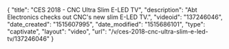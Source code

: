 {
    "title": "CES 2018 - CNC Ultra Slim E-LED TV",
    "description": "Abt Electronics checks out CNC's new slim E-LED TV.",
    "videoid": "137246046",
    "date_created": "1515607995",
    "date_modified": "1515686101",
    "type": "captivate",
    "layout": "video",
    "url": "\/v\/ces-2018-cnc-ultra-slim-e-led-tv\/137246046"
}